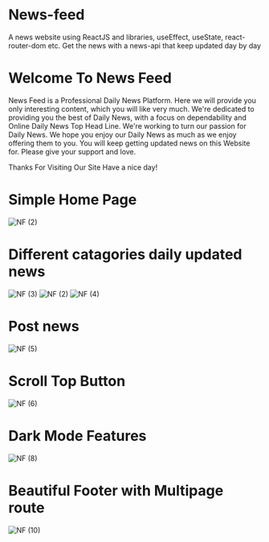 # News-feed
A news website using ReactJS and libraries, useEffect, useState, react-router-dom etc.
Get the news with a news-api that keep updated day by day

# Welcome To News Feed
News Feed is a Professional Daily News Platform. Here we will provide you only interesting content, which you will like very much. We're dedicated to providing you the best of Daily News, with a focus on dependability and Online Daily News Top Head Line. We're working to turn our passion for Daily News. We hope you enjoy our Daily News as much as we enjoy offering them to you.
You will keep getting updated news on this Website for. Please give your support and love.

Thanks For Visiting Our Site
    Have a nice day!
    
# Simple Home Page
![NF (2)](https://user-images.githubusercontent.com/91892524/226099305-90971a52-745d-4f3a-a04d-986bc0d8b58b.png)

# Different catagories daily updated news
![NF (3)](https://user-images.githubusercontent.com/91892524/226099328-7eb9b150-bb25-4c03-b5c2-21fd4eadeaa1.png)
![NF (2)](https://user-images.githubusercontent.com/91892524/226099334-e9b081f9-bc4c-4ad1-9723-49d178761c99.png)
![NF (4)](https://user-images.githubusercontent.com/91892524/226099339-a8a1521c-db67-439c-94db-d895ebe3b691.png)

# Post news
![NF (5)](https://user-images.githubusercontent.com/91892524/226099341-2b46316f-1155-48ad-87dd-24fd0c3597be.png)

# Scroll Top Button
![NF (6)](https://user-images.githubusercontent.com/91892524/226099344-a4d26d3b-3413-4a12-aac2-d74fe6be6e31.png)

# Dark Mode Features
![NF (8)](https://user-images.githubusercontent.com/91892524/226099348-e41ee4f9-e883-44eb-94e6-9acda48070d2.png)

# Beautiful Footer with Multipage route
![NF (10)](https://user-images.githubusercontent.com/91892524/226099354-85c863bf-cf8c-46dc-998d-c6d3bd9634f7.png)
